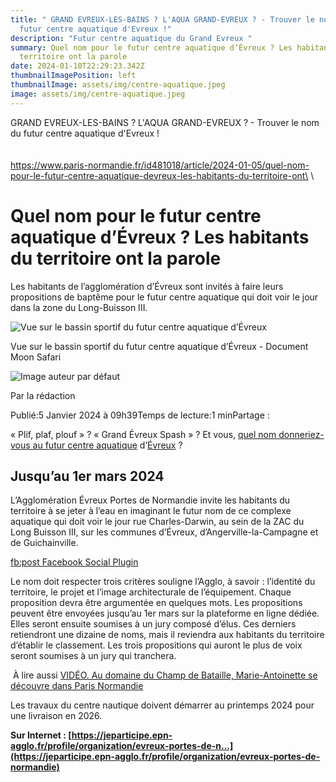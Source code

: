 ```yaml
---
title: " GRAND EVREUX-LES-BAINS ? L'AQUA GRAND-EVREUX ? - Trouver le nom du
  futur centre aquatique d'Evreux !"
description: "Futur centre aquatique du Grand Evreux "
summary: Quel nom pour le futur centre aquatique d’Évreux ? Les habitants du
  territoire ont la parole
date: 2024-01-10T22:29:23.342Z
thumbnailImagePosition: left
thumbnailImage: assets/img/centre-aquatique.jpeg
image: assets/img/centre-aquatique.jpeg
---
```

GRAND EVREUX-LES-BAINS ? L'AQUA GRAND-EVREUX ? - Trouver le nom du futur centre aquatique d'Evreux !\
\
\
https://www.paris-normandie.fr/id481018/article/2024-01-05/quel-nom-pour-le-futur-centre-aquatique-devreux-les-habitants-du-territoire-ont﻿\
\

<!--StartFragment-->

# Quel nom pour le futur centre aquatique d’Évreux ? Les habitants du territoire ont la parole

Les habitants de l’agglomération d’Évreux sont invités à faire leurs propositions de baptême pour le futur centre aquatique qui doit voir le jour dans la zone du Long-Buisson III.

![Vue sur le bassin sportif du futur centre aquatique d’Évreux](https://prmeng.rosselcdn.net/sites/default/files/dpistyles_v2/prm_16_9_856w/2024/01/05/node_481018/40062754/public/2024/01/05/10166024.jpeg?itok=3dvbqWhe1704443963)

Vue sur le bassin sportif du futur centre aquatique d’Évreux - Document Moon Safari

![Image auteur par défaut](https://prmeng.rosselcdn.net/sites/all/themes/enacarbon_pn/images/pn_logo_gris.png)

Par la rédaction

Publié:5 Janvier 2024 à 09h39Temps de lecture:1 minPartage :

« Plif, plaf, plouf » ? « Grand Évreux Spash » ? Et vous, [quel nom donneriez-vous au futur centre aquatique](https://jeparticipe.epn-agglo.fr/project/centre-aquatique/presentation/presentation-du-projet) d’[Évreux](https://www.paris-normandie.fr/29002/sections/evreux) ?

## Jusqu’au 1er mars 2024

L’Agglomération Évreux Portes de Normandie invite les habitants du territoire à se jeter à l’eau en imaginant le futur nom de ce complexe aquatique qui doit voir le jour rue Charles-Darwin, au sein de la ZAC du Long Buisson III, sur les communes d’Évreux, d’Angerville-la-Campagne et de Guichainville.

[fb:post Facebook Social Plugin](https://www.facebook.com/v3.3/plugins/post.php?app_id=1382926775282769&channel=https%3A%2F%2Fstaticxx.facebook.com%2Fx%2Fconnect%2Fxd_arbiter%2F%3Fversion%3D46%23cb%3Df1627a97f612c64%26domain%3Dwww.paris-normandie.fr%26is_canvas%3Dfalse%26origin%3Dhttps%253A%252F%252Fwww.paris-normandie.fr%252Ff2497c2d6b0a454%26relation%3Dparent.parent&container_width=0&href=https%3A%2F%2Fwww.facebook.com%2Fevreuxportesdenormandie%2Fposts%2Fpfbid0Kv5d6uzVpWokSRWvAKsgYRC4VcEexQPCZxW2VC1wSas1whjeYKWBggqrqF1WEL8Dl&locale=fr_FR&sdk=joey)

Le nom doit respecter trois critères souligne l’Agglo, à savoir : l’identité du territoire, le projet et l’image architecturale de l’équipement. Chaque proposition devra être argumentée en quelques mots. Les propositions peuvent être envoyées jusqu’au 1er mars sur la plateforme en ligne dédiée. Elles seront ensuite soumises à un jury composé d’élus. Ces derniers retiendront une dizaine de noms, mais il reviendra aux habitants du territoire d’établir le classement. Les trois propositions qui auront le plus de voix seront soumises à un jury qui tranchera.

 À lire aussi [VIDÉO. Au domaine du Champ de Bataille, Marie-Antoinette se découvre dans Paris Normandie](https://www.paris-normandie.fr/id480859/article/2024-01-04/video-au-domaine-du-champ-de-bataille-marie-antoinette-se-decouvre-dans-paris)

Les travaux du centre nautique doivent démarrer au printemps 2024 pour une livraison en 2026.

**Sur Internet : [https://jeparticipe.epn-agglo.fr/profile/organization/evreux-portes-de-n...](https://jeparticipe.epn-agglo.fr/profile/organization/evreux-portes-de-normandie)**

<!--EndFragment-->